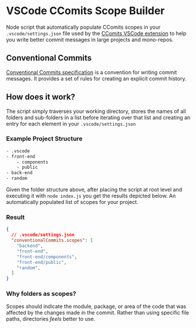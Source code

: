# VSCode CComits Scope Builder

Node script that automatically populate CComits scopes in your `.vscode/settings.json` file used by the [CComits VSCode extension](https://marketplace.visualstudio.com/items?itemName=vivaxy.vscode-conventional-commits) to help you write better commit messages in large projects and mono-repos.

## Conventional Commits

[Conventional Commits specification](https://www.conventionalcommits.org/en/v1.0.0/) is a convention for writing commit messages. It provides a set of rules for creating an explicit commit history.

## How does it work?

The script simply traverses your working directory, stores the names of all folders and sub-folders in a list before iterating over that list and creating an entry for each element in your `.vscode/settings.json`

### Example Project Structure

```bash
- .vscode
- front-end
    - components
    - public
- back-end
- random

```

Given the folder structure above, after placing the script at root level and executing it with `node index.js` you get the results depicted below. An automatically populated list of scopes for your project.

### Result

```json
{
  // .vscode/settings.json
  "conventionalCommits.scopes": [
    "backend",
    "front-end",
    "front-end/components",
    "front-end/public",
    "random",
  ]
}
```

### Why folders as scopes?

Scopes should indicate the module, package, or area of the code that was affected by the changes made in the commit. Rather than using specific file paths, directories *feels*   better to use.
